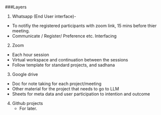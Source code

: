 ###Layers
1. Whatsapp (End User interface)-
- To notifiy the registered participants with zoom link, 15 mins before thier meeting.
- Communicate / Register/ Preference etc. Interfacing
2. Zoom
  - Each hour session
  - Virtual workspace and continuation between the sessions
  - Follow template for standard projects, and sadhana
3. Google drive
 - Doc for note taking for each project/meeting
 - Other material for the project that needs to go to LLM
 - Sheets for meta data and user participation to intention and outcome
4. Github projects
   - For later. 
